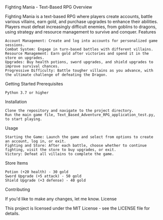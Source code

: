 Fighting Mania - Text-Based RPG
Overview


Fighting Mania is a text-based RPG where players create accounts, battle various villains, earn gold, and purchase upgrades to enhance their abilities. Players must defeat increasingly difficult enemies, from goblins to dragons, using strategy and resource management to survive and conquer.
Features

    Account Management: Create and log into accounts for personalized game sessions.
    Combat System: Engage in turn-based battles with different villains.
    Resource Management: Earn gold after victories and spend it in the store on upgrades.
    Upgrades: Buy health potions, sword upgrades, and shield upgrades to improve survival chances.
    Progressive Difficulty: Battle tougher villains as you advance, with the ultimate challenge of defeating the Dragon.

Getting Started
Prerequisites

    Python 3.7 or higher

Installation

    Clone the repository and navigate to the project directory.
    Run the main game file, Text_Based_Adventure_RPG_application_test.py, to start playing.

Usage

    Starting the Game: Launch the game and select from options to create an account, log in, or exit.
    Fighting and Store: After each battle, choose whether to continue fighting, visit the store to buy upgrades, or exit.
    Victory: Defeat all villains to complete the game.

Store Items

    Potion (+20 health) - 30 gold
    Sword Upgrade (+5 attack) - 50 gold
    Shield Upgrade (+3 defense) - 40 gold

Contributing

If you'd like to make any changes, let me know.
License

This project is licensed under the MIT License - see the LICENSE file for details.
